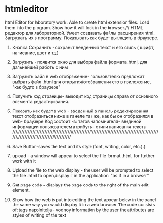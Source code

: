 # htmleditor
html Editor for laboratory work. Able to create html extension files. Load them into the program. Show how it will look in the browser.///
 HTML редактор для лабораторной. Умеет создавать файлы расширения html. Загружать их в программу. Показывать как будет выглядеть в браузере.


1)  Кнопка Сохранить - сохранит вееденный текст и его стиль ( шрифт, написание, цвет и тд.)
2)  Загрузить - появится окно для выбора файла формата .html, для дальнейшей работы с ним
3)  Загрузить файл в web отображение- пользователю предложат выбрать файл .html для открытия\отображения его в приложение, "как будто в               браузере"
4)  Получить код страницы- выводит код страницы справа от основного элемента редактирования.
5)  Показать как будет в  web - введенный в панель редактирования текст отобразиться ниже в панеле так же, как бы он отобразился в web- браузере
 Код  состоит из: тэгов
                  напомнителя- введнной информации пользователем
                  атрибуты- стили написания текста 
/////////////////////////////////////////////////////////////////////////////////////////////////////////////////////////////////////

1) Save Button-saves the text and its style (font, writing, color, etc.).)
2) upload - a window will appear to select the file format .html, for further work with it
3) Upload the file to the web display - the user will be prompted to select the file .html to open\display it in the application, "as if in a browser"
4) Get page code - displays the page code to the right of the main edit element.
5) Show how the web is put into editing the text appear below in the panel the same way you would display it in a web browser
 The code consists of: tags
                  napolnitelja - vodnoy information by the user
                  the attributes are styles of writing of the text
